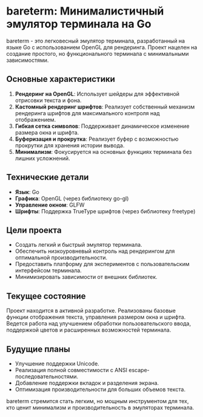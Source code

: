 # bareterm: Минималистичный эмулятор терминала на Go

bareterm - это легковесный эмулятор терминала, разработанный на языке Go с использованием OpenGL для рендеринга. Проект нацелен на создание простого, но функционального терминала с минимальными зависимостями.

## Основные характеристики

1. **Рендеринг на OpenGL**: Использует шейдеры для эффективной отрисовки текста и фона.
2. **Кастомный рендеринг шрифтов**: Реализует собственный механизм рендеринга шрифтов для максимального контроля над отображением.
3. **Гибкая сетка символов**: Поддерживает динамическое изменение размера окна и шрифта.
4. **Буферизация и прокрутка**: Реализует буфер с возможностью прокрутки для хранения истории вывода.
5. **Минимализм**: Фокусируется на основных функциях терминала без лишних усложнений.

## Технические детали

- **Язык**: Go
- **Графика**: OpenGL (через библиотеку go-gl)
- **Управление окном**: GLFW
- **Шрифты**: Поддержка TrueType шрифтов (через библиотеку freetype)

## Цели проекта

- Создать легкий и быстрый эмулятор терминала.
- Обеспечить низкоуровневый контроль над рендерингом для оптимальной производительности.
- Предоставить платформу для экспериментов с пользовательским интерфейсом терминала.
- Минимизировать зависимости от внешних библиотек.

## Текущее состояние

Проект находится в активной разработке. Реализованы базовые функции отображения текста, управления размером окна и шрифта. Ведется работа над улучшением обработки пользовательского ввода, поддержкой цветов и расширенных возможностей терминала.

## Будущие планы

- Улучшение поддержки Unicode.
- Реализация полной совместимости с ANSI escape-последовательностями.
- Добавление поддержки вкладок и разделения экрана.
- Оптимизация производительности для больших объемов текста.

bareterm стремится стать легким, но мощным инструментом для тех, кто ценит минимализм и производительность в эмуляторах терминала.
